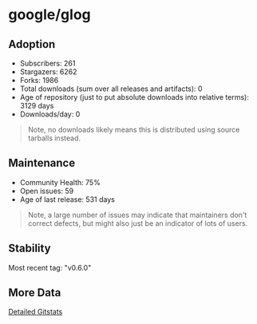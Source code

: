 # google/glog

## Adoption

- Subscribers: 261
- Stargazers: 6262
- Forks: 1986
- Total downloads (sum over all releases and artifacts): 0
- Age of repository (just to put absolute downloads into relative terms): 3129 days
- Downloads/day: 0

> Note, no downloads likely means this is distributed using source tarballs instead.

## Maintenance

- Community Health: 75%
- Open issues: 59
- Age of last release: 531 days

> Note, a large number of issues may indicate that maintainers don't correct defects, but might also
> just be an indicator of lots of users.

## Stability

Most recent tag: "v0.6.0"

## More Data

[Detailed Gitstats](/bazel-catalog/gitstats/google/glog)

